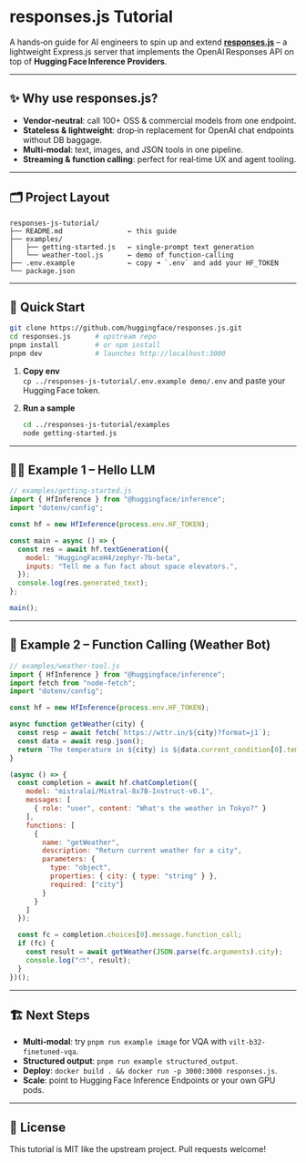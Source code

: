 # responses.js Tutorial

A hands‑on guide for AI engineers to spin up and extend **[responses.js](https://github.com/huggingface/responses.js)** – a lightweight Express.js server that implements the OpenAI Responses API on top of **Hugging Face Inference Providers**.

---

## ✨ Why use responses.js?

* **Vendor‑neutral**: call 100+ OSS & commercial models from one endpoint.  
* **Stateless & lightweight**: drop‑in replacement for OpenAI chat endpoints without DB baggage.  
* **Multi‑modal**: text, images, and JSON tools in one pipeline.  
* **Streaming & function calling**: perfect for real‑time UX and agent tooling.

---

## 🗂 Project Layout

```
responses-js-tutorial/
├── README.md                ← this guide
├── examples/
│   ├── getting-started.js   ← single‑prompt text generation
│   └── weather-tool.js      ← demo of function‑calling
├── .env.example             ← copy ➜ `.env` and add your HF_TOKEN
└── package.json
```

---

## 🚀 Quick Start

```bash
git clone https://github.com/huggingface/responses.js.git
cd responses.js      # upstream repo
pnpm install         # or npm install
pnpm dev             # launches http://localhost:3000
```

1. **Copy env**  
   `cp ../responses-js-tutorial/.env.example demo/.env` and paste your Hugging Face token.

2. **Run a sample**  
   ```bash
   cd ../responses-js-tutorial/examples
   node getting-started.js
   ```

---

## 🧑‍💻 Example 1 – Hello LLM

```js
// examples/getting-started.js
import { HfInference } from "@huggingface/inference";
import "dotenv/config";

const hf = new HfInference(process.env.HF_TOKEN);

const main = async () => {
  const res = await hf.textGeneration({
    model: "HuggingFaceH4/zephyr-7b-beta",
    inputs: "Tell me a fun fact about space elevators.",
  });
  console.log(res.generated_text);
};

main();
```

---

## 🔌 Example 2 – Function Calling (Weather Bot)

```js
// examples/weather-tool.js
import { HfInference } from "@huggingface/inference";
import fetch from "node-fetch";
import "dotenv/config";

const hf = new HfInference(process.env.HF_TOKEN);

async function getWeather(city) {
  const resp = await fetch(`https://wttr.in/${city}?format=j1`);
  const data = await resp.json();
  return `The temperature in ${city} is ${data.current_condition[0].temp_C}°C`;
}

(async () => {
  const completion = await hf.chatCompletion({
    model: "mistralai/Mixtral-8x7B-Instruct-v0.1",
    messages: [
      { role: "user", content: "What's the weather in Tokyo?" }
    ],
    functions: [
      {
        name: "getWeather",
        description: "Return current weather for a city",
        parameters: {
          type: "object",
          properties: { city: { type: "string" } },
          required: ["city"]
        }
      }
    ]
  });

  const fc = completion.choices[0].message.function_call;
  if (fc) {
    const result = await getWeather(JSON.parse(fc.arguments).city);
    console.log("⛅", result);
  }
})();
```

---

## 🏗 Next Steps

* **Multi‑modal**: try `pnpm run example image` for VQA with `vilt-b32-finetuned-vqa`.
* **Structured output**: `pnpm run example structured_output`.
* **Deploy**: `docker build . && docker run -p 3000:3000 responses.js`.
* **Scale**: point to Hugging Face Inference Endpoints or your own GPU pods.

---

## 📝 License

This tutorial is MIT like the upstream project. Pull requests welcome!